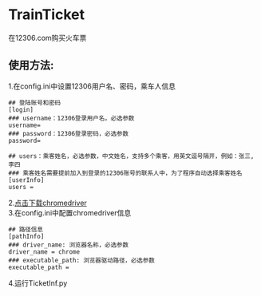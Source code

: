 # TrainTicket
在12306.com购买火车票

## 使用方法:
1.在config.ini中设置12306用户名、密码，乘车人信息 
```
## 登陆账号和密码
[login]
### username：12306登录用户名，必选参数
username=
### password：12306登录密码，必选参数
password=

## users：乘客姓名，必选参数，中文姓名，支持多个乘客，用英文逗号隔开，例如：张三,李四
### 乘客姓名需要提前加入到登录的12306账号的联系人中，为了程序自动选择乘客姓名
[userInfo]
users =
```
2.[点击下载chromedriver](http://npm.taobao.org/mirrors/chromedriver/)  
3.在config.ini中配置chromedriver信息
```
## 路径信息
[pathInfo]
### driver_name: 浏览器名称，必选参数
driver_name = chrome
### executable_path: 浏览器驱动路径，必选参数
executable_path =

```
4.运行TicketInf.py
